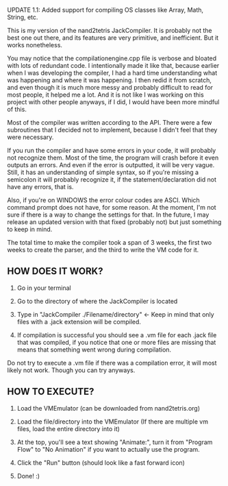 
UPDATE 1.1: Added support for compiling OS classes like Array, Math, String, etc.

This is my version of the nand2tetris JackCompiler. It is probably not the best one out there, and its features are
very primitive, and inefficient. But it works nonetheless.

You may notice that the compilationengine.cpp file is verbose and bloated with lots of redundant code. I intentionally made it
like that, because earlier when I was developing the compiler, I had a hard time understanding what was happening and where
it was happening. I then redid it from scratch, and even though it is much more messy and probably difficult to read for
most people, it helped me a lot. And it is not like I was working on this project with other people anyways, if I did, I
would have been more mindful of this.

Most of the compiler was written according to the API. There were a few subroutines that I decided not to implement, because
I didn't feel that they were necessary. 

If you run the compiler and have some errors in your code, it will probably not recognize them. Most of the time, the
program will crash before it even outputs an errors. And even if the error is outputted, it will be very vague. Still, it has 
an understanding of simple syntax, so if you're missing a semicolon it will probably recognize it, if the statement/declaration
did not have any errors, that is.

Also, if you're on WINDOWS the error colour codes are ASCI. Which command prompt does not have, for some reason. At the moment,
I'm not sure if there is a way to change the settings for that. In the future, I may release an updated version with that fixed
(probably not) but just something to keep in mind.

The total time to make the compiler took a span of 3 weeks, the first two weeks to create the parser, and the third to write
the VM code for it.


HOW DOES IT WORK?
-----------------

1) Go in your terminal

2) Go to the directory of where the JackCompiler is located

3) Type in "JackCompiler ./Filename/directory" <- Keep in mind that only files with a .jack extension will be compiled.

4) If compilation is successful you should see a .vm file for each .jack file that was compiled, if you notice that one
   or more files are missing that means that something went wrong during compilation.

Do not try to execute a .vm file if there was a compilation error, it will most likely not work. Though you can try anyways.

HOW TO EXECUTE?
---------------

1) Load the VMEmulator (can be downloaded from nand2tetris.org)

2) Load the file/directory into the VMEmulator (If there are multiple vm files, load the entire directory into it)

3) At the top, you'll see a text showing "Animate:", turn it from "Program Flow" to "No Animation" if you want to actually use the
   program.

4) Click the "Run" button (should look like a fast forward icon)

5) Done! :)


